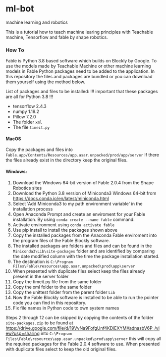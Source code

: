 # ml-bot
machine learning and robotics

This is a tutorial how to teach machine learing principles with Teachable machine, Tensorflow and fable by shape robotics.

### How To

Fable is Python 3.8 based software which builds on Blockly by Google. To use the models made by Teachable Machine or other machine learning models in Fable Python packages need to be added to the application. In this repository the files and packages are bundled or you can download them yourself using the method below.

List of packages and files to be installed:
!!! important that these packages are all for Python 3.8 !!!

- tensorflow 2.4.3
- numpy	1.19.2
- Pillow 7.2.0
- The folder ```xml```
- The file ```timeit.py```

#### MacOS
Copy the packages and files into ```Fable.app/Contents/Resources/app.asar.unpacked/prod/app/server```
If there the files already exist in the directory keep the original files.

#### Windows:
1. Download the Windows 64-bit version of Fable 2.0.4 from the Shape Robotics sites
2. Download the Python 3.8 version of Miniconda3 Windows 64-bit from https://docs.conda.io/en/latest/miniconda.html
3. Select 'Add Miniconda3 to my path environment variable' in the installation process
3. Open Anaconda Prompt and create an enviroment for your Fable installation. By using ```conda create --name fable``` command.
4. Activate environment using ```conda activate fable```
5. Use pip install to install the packages shown above
6. Copy the installed packages from the Anaconda Fable enviroment into the program files of the Fable Blockly software.
7. The installed packages are folders and files and can be found in the ```Miniconda3\Lib\site-packages``` folder and are identified by comparing the date modified column with the time the package installation started.
8. The destination is ```C:\Program Files\Fable\resources\app.asar.unpacked\prod\app\server``` 
9. When presented with duplicate files select keep the files already present in the server folder
10. Copy the timeit.py file from the same folder
11. Copy the xml folder to the same folder
12. Copy the unittest folder from the parent folder ```Lib```
13. Now the Fable Blockly software is installed to be able to run the pointer code you can find in this repository.
14. Fix file names in Python code to own system names

Steps 2 through 12 can be skipped by copying the contents of the folder ```site-packages.zip``` to be found at https://drive.google.com/file/d/19VvNa9FofgUnf4KDiEXYMXadnasbV6P_/view?usp=sharing into ```C:\Program Files\Fable\resources\app.asar.unpacked\prod\app\server``` this will copy all the required packages for the Fable 2.0.4 software to use. When presented with duplicate files select to keep the old original files.
